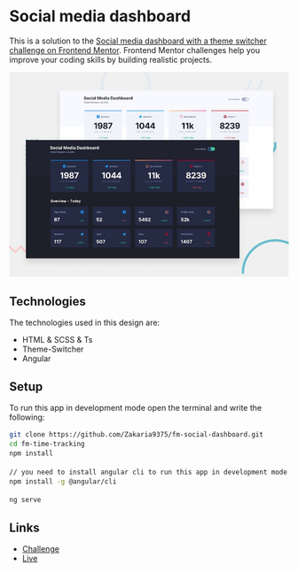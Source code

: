 # Social media dashboard

This is a solution to the [Social media dashboard with a theme switcher challenge on Frontend Mentor](https://www.frontendmentor.io/challenges/social-media-dashboard-with-theme-switcher-6oY8ozp_H). Frontend Mentor challenges help you improve your coding skills by building realistic projects.  

![Design preview](./src/assets/design/desktop-preview.jpg)

## Technologies

The technologies used in this design are:

* HTML & SCSS & Ts
* Theme-Switcher
* Angular

## Setup

To run this app in development mode open the terminal and write the following:

```sh  
git clone https://github.com/Zakaria9375/fm-social-dashboard.git 
cd fm-time-tracking  
npm install 
 
// you need to install angular cli to run this app in development mode
npm install -g @angular/cli

ng serve
```

## Links

* [Challenge](https://www.frontendmentor.io/challenges/social-media-dashboard-with-theme-switcher-6oY8ozp_H)  
* [Live](https://za-social-dashboard.netlify.app/)

